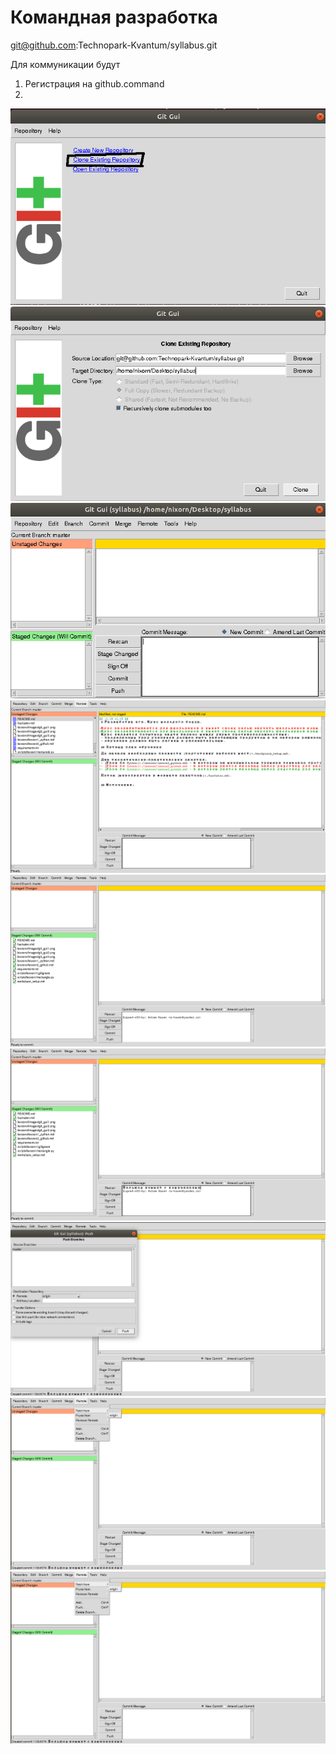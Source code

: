 # Командная разработка

git@github.com:Technopark-Kvantum/syllabus.git

Для коммуникации будут 


1. Регистрация на github.command
2.

![](./images/git_gui1.png "Начало работы")
![](./images/git_gui2.png "Клонирование репозитория")
![](./images/git_gui3.png "Локальный репозиторий без изменений")
![](./images/git_gui4.png "Локальный репозиторий с изменениями")
![](./images/git_gui5.png "Изменения принияты")
![](./images/git_gui6.png "Сообщение коммита")
![](./images/git_gui7.png "Отправка изменений в репозиторий")
![](./images/git_gui8.png "Получение изменений из репозитория 1 - фетч")
![](./images/git_gui8.png "Получение изменений из репозитория 2 - локальное слияние")


